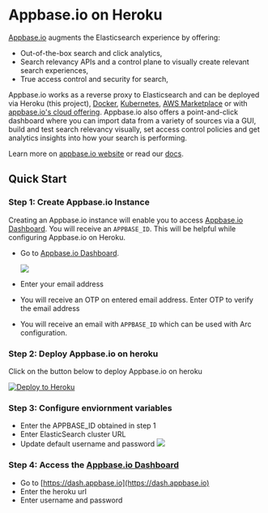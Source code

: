 # Appbase.io on Heroku

[Appbase.io](https://appbase.io/) augments the Elasticsearch experience by offering:
* Out-of-the-box search and click analytics,
* Search relevancy APIs and a control plane to visually create relevant search experiences,
* True access control and security for search,

Appbase.io works as a reverse proxy to Elasticsearch and can be deployed via Heroku (this project), [Docker](https://docs.appbase.io/docs/hosting/byoc/#using-docker), [Kubernetes](https://medium.appbase.io/deploy-elasticsearch-and-appbase-io-with-kubernetes-gke-in-10-steps-e1b7d0987adc), [AWS Marketplace](https://aws.amazon.com/marketplace/pp/Appbase-Inc-Appbaseio-Supercharged-ElasticSearch/B081K85XFZ) or with [appbase.io's cloud offering](https://docs.appbase.io/docs/hosting/byoc/#using-appbaseio). Appbase.io also offers a point-and-click dashboard where you can import data from a variety of sources via a GUI, build and test search relevancy visually, set access control policies and get analytics insights into how your search is performing.


Learn more on [appbase.io website](https://appbase.io/) or read our [docs](https://docs.appbase.io/).

## Quick Start

### Step 1: Create Appbase.io Instance

Creating an Appbase.io instance will enable you to access [Appbase.io Dashboard](https://dash.appbase.io). You will receive an `APPBASE_ID`. This will be helpful while configuring Appbase.io on Heroku.
  * Go to [Appbase.io Dashboard](https://dash.appbase.io/install).

    ![](https://i.imgur.com/YZubabh.png)
  
  * Enter your email address
  * You will receive an OTP on entered email address. Enter OTP to verify the email address
  * You will receive an email with `APPBASE_ID` which can be used with Arc configuration.
  
### Step 2: Deploy Appbase.io on heroku

Click on the button below to deploy Appbase.io on heroku

[![Deploy to
Heroku](https://www.herokucdn.com/deploy/button.svg)](https://heroku.com/deploy?template=https://github.com/appbaseio/appbaseio-heroku)


### Step 3: Configure enviornment variables
  * Enter the APPBASE_ID obtained in step 1
  * Enter ElasticSearch cluster URL
  * Update default username and password
  ![](https://www.dropbox.com/s/rc50zjfqkt145cm/Screenshot%202020-08-20%20at%2010.10.28%20AM.png?raw=1)

### Step 4: Access the [Appbase.io Dashboard](https://dash.appbase.io)
  * Go to [https://dash.appbase.io](https://dash.appbase.io)
  * Enter the heroku url
  * Enter username and password

